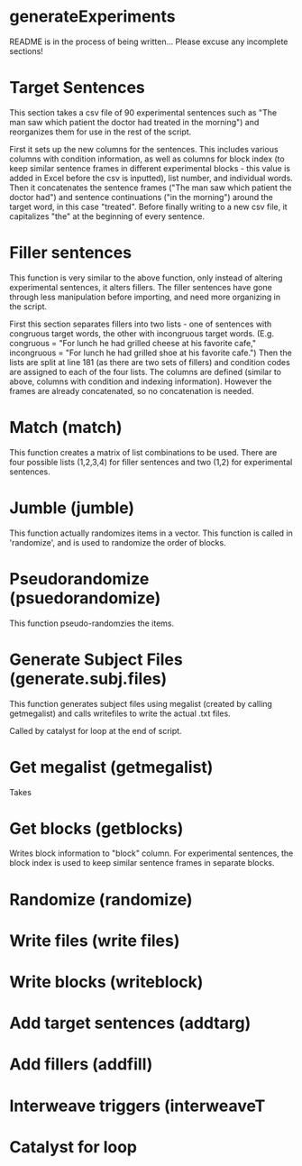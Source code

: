 generateExperiments
===================

README is in the process of being written...  Please excuse any incomplete sections!

Target Sentences
===================
This section takes a csv file of 90 experimental sentences such as "The man saw which patient the doctor had treated in the morning") and reorganizes them for use in the rest of the script.

First it sets up the new columns for the sentences.  This includes various columns with condition information, as well as columns for block index (to keep similar sentence frames in different experimental blocks - this value is added in Excel before the csv is inputted), list number, and individual words.  Then it concatenates the sentence frames ("The man saw which patient the doctor had") and sentence continuations ("in the morning") around the target word, in this case "treated".  Before finally writing to a new csv file, it capitalizes "the" at the beginning of every sentence.


Filler sentences
===================
This function is very similar to the above function, only instead of altering experimental sentences, it alters fillers.  The filler sentences have gone through less manipulation before importing, and need more organizing in the script.

First this section separates fillers into two lists - one of sentences with congruous target words, the other with incongruous target words. (E.g. congruous = "For lunch he had grilled cheese at his favorite cafe," incongruous = "For lunch he had grilled shoe at his favorite cafe.")  Then the lists are split at line 181 (as there are two sets of fillers) and condition codes are assigned to each of the four lists.  The columns are defined (similar to above, columns with condition and indexing information).  However the frames are already concatenated, so no concatenation is needed.


Match (match)
===================
This function creates a matrix of list combinations to be used.  There are four possible lists (1,2,3,4) for filler sentences and two (1,2) for experimental sentences.  


Jumble (jumble)
===================
This function actually randomizes items in a vector.  This function is called in 'randomize', and is used to randomize the order of blocks.  


Pseudorandomize (psuedorandomize)
===================
This function pseudo-randomzies the items.  


Generate Subject Files (generate.subj.files)
===================
This function generates subject files using megalist (created by calling getmegalist) and calls writefiles to write the actual .txt files.

Called by catalyst for loop at the end of script.


Get megalist (getmegalist)
===================
Takes 

Get blocks (getblocks)
===================

Writes block information to "block" column.  For experimental sentences, the block index is used to keep similar sentence frames in separate blocks.

Randomize (randomize)
===================

Write files (write files)
===================

Write blocks (writeblock)
===================

Add target sentences (addtarg)
===================


Add fillers (addfill)
===================

Interweave triggers (interweaveT
===================


Catalyst for loop 
===================







